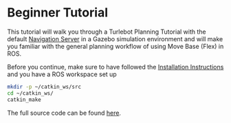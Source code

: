 # Beginner Tutorial

This tutorial will walk you through a Turlebot Planning Tutorial with the default [Navigation Server](../concepts/navigation_servers.md) in a Gazebo simulation environment and will make you familiar with the general planning workflow of using Move Base (Flex) in ROS. 

Before you continue, make sure to have followed the [Installation Instructions](../installation.md) and you have a ROS workspace set up

```bash
mkdir -p ~/catkin_ws/src
cd ~/catkin_ws/
catkin_make
```

The full source code can be found [here](https://github.com/uos/mbf_tutorials/tree/master/beginner).